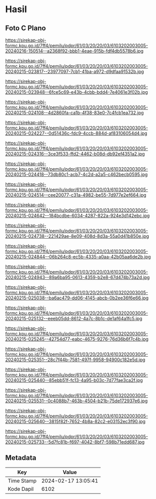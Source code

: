 # Hasil

## Foto C Plano

https://sirekap-obj-formc.kpu.go.id/7ff4/pemilu/pdpr/61/03/20/20/03/6103202003005-20240216-150514--a2368f92-bbb1-4eae-915b-fdf4db5578b6.jpg

https://sirekap-obj-formc.kpu.go.id/7ff4/pemilu/pdpr/61/03/20/20/03/6103202003005-20240215-023817--23977097-7cb1-41ba-a972-d9dfaa91532b.jpg

https://sirekap-obj-formc.kpu.go.id/7ff4/pemilu/pdpr/61/03/20/20/03/6103202003005-20240215-023948--6fce5c69-e43b-4cbb-bdd4-7e4061e3f02b.jpg

https://sirekap-obj-formc.kpu.go.id/7ff4/pemilu/pdpr/61/03/20/20/03/6103202003005-20240215-024108--4d2860fa-ca1b-4f38-83e0-7c4fcb1ea732.jpg

https://sirekap-obj-formc.kpu.go.id/7ff4/pemilu/pdpr/61/03/20/20/03/6103202003005-20240215-024227--0d51436c-fdc9-4ccb-884d-af83106054d4.jpg

https://sirekap-obj-formc.kpu.go.id/7ff4/pemilu/pdpr/61/03/20/20/03/6103202003005-20240215-024316--3ce3f533-ffd2-4462-b08d-db92ef4351a2.jpg

https://sirekap-obj-formc.kpu.go.id/7ff4/pemilu/pdpr/61/03/20/20/03/6103202003005-20240215-024418--73db80c1-acb7-4c2d-a2a5-c462becb0595.jpg

https://sirekap-obj-formc.kpu.go.id/7ff4/pemilu/pdpr/61/03/20/20/03/6103202003005-20240215-024514--cee20077-c31a-4982-be55-7d977e2ef664.jpg

https://sirekap-obj-formc.kpu.go.id/7ff4/pemilu/pdpr/61/03/20/20/03/6103202003005-20240215-024642--184bcdbe-6034-4287-822a-924e3d142ebc.jpg

https://sirekap-obj-formc.kpu.go.id/7ff4/pemilu/pdpr/61/03/20/20/03/6103202003005-20240215-024738--221429ae-8e09-408d-8d3a-55a0d41b850e.jpg

https://sirekap-obj-formc.kpu.go.id/7ff4/pemilu/pdpr/61/03/20/20/03/6103202003005-20240215-024844--06b264c8-ec5b-4335-a0aa-42b05aa6de2b.jpg

https://sirekap-obj-formc.kpu.go.id/7ff4/pemilu/pdpr/61/03/20/20/03/6103202003005-20240215-024943--89a6ba95-0613-4359-b2e8-67d474b73a2d.jpg

https://sirekap-obj-formc.kpu.go.id/7ff4/pemilu/pdpr/61/03/20/20/03/6103202003005-20240215-025038--ba6ac479-dd06-4145-abcb-0b2ee36f6e66.jpg

https://sirekap-obj-formc.kpu.go.id/7ff4/pemilu/pdpr/61/03/20/20/03/6103202003005-20240215-025132--eeeb05dd-8612-4a7c-8b1c-de1af64a1fc5.jpg

https://sirekap-obj-formc.kpu.go.id/7ff4/pemilu/pdpr/61/03/20/20/03/6103202003005-20240215-025245--42754d77-eabc-4675-9276-76d36b6f7c4b.jpg

https://sirekap-obj-formc.kpu.go.id/7ff4/pemilu/pdpr/61/03/20/20/03/6103202003005-20240215-025351--28c7f44b-7581-497f-9958-94900c182e5d.jpg

https://sirekap-obj-formc.kpu.go.id/7ff4/pemilu/pdpr/61/03/20/20/03/6103202003005-20240215-025440--85ebb51f-fc13-4a95-b03c-7d77fae3ca2f.jpg

https://sirekap-obj-formc.kpu.go.id/7ff4/pemilu/pdpr/61/03/20/20/03/6103202003005-20240215-025531--0c4088b7-463b-4504-b21b-75de172937e6.jpg

https://sirekap-obj-formc.kpu.go.id/7ff4/pemilu/pdpr/61/03/20/20/03/6103202003005-20240215-025640--3815f82f-7652-4b8a-82c2-e03152ec3f90.jpg

https://sirekap-obj-formc.kpu.go.id/7ff4/pemilu/pdpr/61/03/20/20/03/6103202003005-20240215-025733--5d7fc81b-f697-4042-8bf7-598b71edd687.jpg


## Metadata

| Key        | Value               |
| ---------- | ------------------- |
| Time Stamp | 2024-02-17 13:05:41 |
| Kode Dapil | 6102                |



